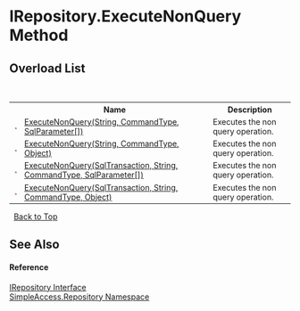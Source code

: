 # IRepository.ExecuteNonQuery Method 
 


## Overload List
&nbsp;<table><tr><th></th><th>Name</th><th>Description</th></tr><tr><td>![Public method](media/pubmethod.gif "Public method")</td><td><a href="M_SimpleAccess_Repository_IRepository_ExecuteNonQuery_2">ExecuteNonQuery(String, CommandType, SqlParameter[])</a></td><td>
Executes the non query operation.</td></tr><tr><td>![Public method](media/pubmethod.gif "Public method")</td><td><a href="M_SimpleAccess_Repository_IRepository_ExecuteNonQuery_3">ExecuteNonQuery(String, CommandType, Object)</a></td><td>
Executes the non query operation.</td></tr><tr><td>![Public method](media/pubmethod.gif "Public method")</td><td><a href="M_SimpleAccess_Repository_IRepository_ExecuteNonQuery">ExecuteNonQuery(SqlTransaction, String, CommandType, SqlParameter[])</a></td><td>
Executes the non query operation.</td></tr><tr><td>![Public method](media/pubmethod.gif "Public method")</td><td><a href="M_SimpleAccess_Repository_IRepository_ExecuteNonQuery_1">ExecuteNonQuery(SqlTransaction, String, CommandType, Object)</a></td><td>
Executes the non query operation.</td></tr></table>&nbsp;
<a href="#irepository.executenonquery-method">Back to Top</a>

## See Also


#### Reference
<a href="T_SimpleAccess_Repository_IRepository">IRepository Interface</a><br /><a href="N_SimpleAccess_Repository">SimpleAccess.Repository Namespace</a><br />